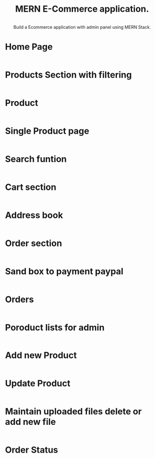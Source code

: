 <div>
  <div>
    <h1 style="text-align: center;">MERN E-Commerce application.</h1>
    <div style="display: flex; justify-content: center">
      <img src="./README/images/typescript.svg" alt="" />
      <img src="./README/images/react.svg" alt="" />
      <img src="./README/images/tailwind.svg" alt="" />
      <img src="./README/images/mongodb.svg" alt="" />
      <img src="./README/images/shadcn.svg" alt="" />
    </div>
    <p style="font-size: 14px; text-align: center; margin-top: 15px; margin-bottom:4px;">
      Build a Ecommerce application with admin panel using MERN Stack.
    </p>
  </div>

  <div>
	<h1>Home Page</h1>
    <img src="./README/screenshots/home.png" alt=""/>
  </div>
  
  <div>
	<h1>Products Section with filtering</h1>
    <img src="./README/screenshots/products.png" alt=""/>
  </div>

  <div>
	<h1>Product</h1>
    <img src="./README/screenshots/product.png" alt=""/>
  </div>

  <div>
	<h1>Single Product page</h1>
    <img src="./README/screenshots/sProduct.png" alt=""/>
  </div>

  <div>
	<h1>Search funtion</h1>
    <img src="./README/screenshots/search.png" alt=""/>
  </div>

  <div>
	<h1>Cart section</h1>
    <img src="./README/screenshots/cart.png" alt=""/>
  </div>
  
  <div>
	<h1>Address book</h1>
    <img src="./README/screenshots/address book.png" alt=""/>
  </div>

  
  <div>
	<h1>Order section</h1>
    <img src="./README/screenshots/order.png" alt=""/>
  </div>

  <div>
	<h1>Sand box to payment paypal</h1>
    <img src="./README/screenshots/paypal.png" alt=""/>
  </div>

  <div>
	<h1>Orders</h1>
    <img src="./README/screenshots/orders.png" alt=""/>
  </div>

  <div>
	<h1>Poroduct lists for admin</h1>
    <img src="./README/screenshots/added-prodcut.png" alt=""/>
  </div>

  <div>
	<h1>Add new Product</h1>
    <img src="./README/screenshots/add-product.png" alt=""/>
  </div>

  <div>
	<h1>Update Product</h1>
    <img src="./README/screenshots/update.png" alt=""/>
  </div>

  <div>
	<h1>Maintain uploaded files delete or add new file</h1>
    <img src="./README/screenshots/update-poroduct.PNG" alt=""/>
  </div>

  <div>
	<h1>Order Status</h1>
    <img src="./README/screenshots/order-status.png" alt=""/>
  </div>



  <div></div>
</div>
